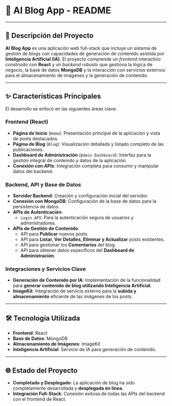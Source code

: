 # 🚀 AI Blog App - README

---

## 📝 Descripción del Proyecto

**AI Blog App** es una aplicación web full-stack que incluye un sistema de gestión de blogs con capacidades de generación de contenido asistida por **Inteligencia Artificial (IA)**. El proyecto comprende un *frontend* interactivo construido con **React** y un *backend* robusto que gestiona la lógica de negocio, la base de datos **MongoDB** y la interacción con servicios externos para el almacenamiento de imágenes y la generación de contenido.

---

## ✨ Características Principales

El desarrollo se enfocó en las siguientes áreas clave:

### Frontend (React)
* **Página de Inicio** (`Home`): Presentación principal de la aplicación y vista de posts destacados.
* **Página de Blog** (`Blog`): Visualización detallada y listado completo de las publicaciones.
* **Dashboard de Administración** (`Admin Dashboard`): Interfaz para la gestión integral de contenido y datos de la aplicación.
* **Conexión con APIs**: Integración completa para consumir y manipular datos del backend.

### Backend, API y Base de Datos
* **Servidor Backend**: Creación y configuración inicial del servidor.
* **Conexión con MongoDB**: Configuración de la base de datos para la persistencia de datos.
* **APIs de Autenticación**:
    * `Login API`: Para la autenticación segura de usuarios y administradores.
* **APIs de Gestión de Contenido**:
    * API para **Publicar** nuevos posts.
    * API para **Listar, Ver Detalles, Eliminar y Actualizar** posts existentes.
    * API para gestionar los **Comentarios** del blog.
    * API para obtener datos específicos del **Dashboard de Administración**.

### Integraciones y Servicios Clave
* **Generación de Contenido por IA**: Implementación de la funcionalidad para **generar contenido de blog utilizando Inteligencia Artificial**.
* **ImageKit**: Integración de servicio externo para la **subida y almacenamiento** eficiente de las imágenes de los posts.

---

## 🛠️ Tecnología Utilizada

* **Frontend**: React
* **Base de Datos**: MongoDB
* **Almacenamiento de Imágenes**: ImageKit
* **Inteligencia Artificial**: Servicio de IA para generación de contenido.

---

## 🌐 Estado del Proyecto

* **Completado y Desplegado**: La aplicación de blog ha sido completamente desarrollada y **desplegada en línea**.
* **Integración Full-Stack**: Conexión exitosa de todas las APIs del backend con el frontend de React.
